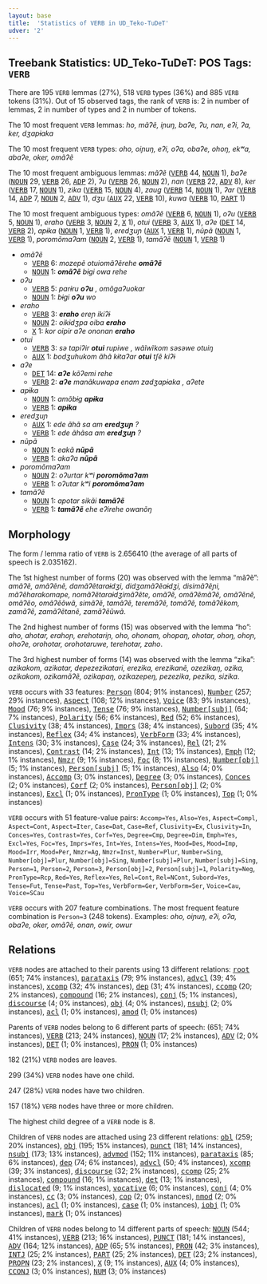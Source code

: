 ```yaml
---
layout: base
title:  'Statistics of VERB in UD_Teko-TuDeT'
udver: '2'
---
```


## Treebank Statistics: UD_Teko-TuDeT: POS Tags: `VERB`

There are 195 `VERB` lemmas (27%), 518 `VERB` types (36%) and 885 `VERB` tokens (31%).
Out of 15 observed tags, the rank of `VERB` is: 2 in number of lemmas, 2 in number of types and 2 in number of tokens.

The 10 most frequent `VERB` lemmas: <em>ho, mãʔẽ, iɲuŋ, baʔe, ʔu, nan, eʔi, ʔa, ker, dʒapɨaka</em>

The 10 most frequent `VERB` types:  <em>oho, oiɲuŋ, eʔi, oʔa, obaʔe, ohoŋ, ekʷa, abaʔe, oker, omãʔẽ</em>

The 10 most frequent ambiguous lemmas: <em>mãʔẽ</em> (<tt><a href="eme_tudet-pos-VERB.html">VERB</a></tt> 44, <tt><a href="eme_tudet-pos-NOUN.html">NOUN</a></tt> 1), <em>baʔe</em> (<tt><a href="eme_tudet-pos-NOUN.html">NOUN</a></tt> 29, <tt><a href="eme_tudet-pos-VERB.html">VERB</a></tt> 26, <tt><a href="eme_tudet-pos-ADP.html">ADP</a></tt> 2), <em>ʔu</em> (<tt><a href="eme_tudet-pos-VERB.html">VERB</a></tt> 26, <tt><a href="eme_tudet-pos-NOUN.html">NOUN</a></tt> 2), <em>nan</em> (<tt><a href="eme_tudet-pos-VERB.html">VERB</a></tt> 22, <tt><a href="eme_tudet-pos-ADV.html">ADV</a></tt> 8), <em>ker</em> (<tt><a href="eme_tudet-pos-VERB.html">VERB</a></tt> 17, <tt><a href="eme_tudet-pos-NOUN.html">NOUN</a></tt> 1), <em>zika</em> (<tt><a href="eme_tudet-pos-VERB.html">VERB</a></tt> 15, <tt><a href="eme_tudet-pos-NOUN.html">NOUN</a></tt> 4), <em>zaug</em> (<tt><a href="eme_tudet-pos-VERB.html">VERB</a></tt> 14, <tt><a href="eme_tudet-pos-NOUN.html">NOUN</a></tt> 1), <em>ʔar</em> (<tt><a href="eme_tudet-pos-VERB.html">VERB</a></tt> 14, <tt><a href="eme_tudet-pos-ADP.html">ADP</a></tt> 7, <tt><a href="eme_tudet-pos-NOUN.html">NOUN</a></tt> 2, <tt><a href="eme_tudet-pos-ADV.html">ADV</a></tt> 1), <em>dʒu</em> (<tt><a href="eme_tudet-pos-AUX.html">AUX</a></tt> 22, <tt><a href="eme_tudet-pos-VERB.html">VERB</a></tt> 10), <em>kuwa</em> (<tt><a href="eme_tudet-pos-VERB.html">VERB</a></tt> 10, <tt><a href="eme_tudet-pos-PART.html">PART</a></tt> 1)

The 10 most frequent ambiguous types:  <em>omãʔẽ</em> (<tt><a href="eme_tudet-pos-VERB.html">VERB</a></tt> 6, <tt><a href="eme_tudet-pos-NOUN.html">NOUN</a></tt> 1), <em>oʔu</em> (<tt><a href="eme_tudet-pos-VERB.html">VERB</a></tt> 5, <tt><a href="eme_tudet-pos-NOUN.html">NOUN</a></tt> 1), <em>eraho</em> (<tt><a href="eme_tudet-pos-VERB.html">VERB</a></tt> 3, <tt><a href="eme_tudet-pos-NOUN.html">NOUN</a></tt> 2, <tt><a href="eme_tudet-pos-X.html">X</a></tt> 1), <em>otui</em> (<tt><a href="eme_tudet-pos-VERB.html">VERB</a></tt> 3, <tt><a href="eme_tudet-pos-AUX.html">AUX</a></tt> 1), <em>aʔe</em> (<tt><a href="eme_tudet-pos-DET.html">DET</a></tt> 14, <tt><a href="eme_tudet-pos-VERB.html">VERB</a></tt> 2), <em>apɨka</em> (<tt><a href="eme_tudet-pos-NOUN.html">NOUN</a></tt> 1, <tt><a href="eme_tudet-pos-VERB.html">VERB</a></tt> 1), <em>eredʒuɲ</em> (<tt><a href="eme_tudet-pos-AUX.html">AUX</a></tt> 1, <tt><a href="eme_tudet-pos-VERB.html">VERB</a></tt> 1), <em>nũpã</em> (<tt><a href="eme_tudet-pos-NOUN.html">NOUN</a></tt> 1, <tt><a href="eme_tudet-pos-VERB.html">VERB</a></tt> 1), <em>poromõmaʔam</em> (<tt><a href="eme_tudet-pos-NOUN.html">NOUN</a></tt> 2, <tt><a href="eme_tudet-pos-VERB.html">VERB</a></tt> 1), <em>tamãʔẽ</em> (<tt><a href="eme_tudet-pos-NOUN.html">NOUN</a></tt> 1, <tt><a href="eme_tudet-pos-VERB.html">VERB</a></tt> 1)


* <em>omãʔẽ</em>
  * <tt><a href="eme_tudet-pos-VERB.html">VERB</a></tt> 6: <em>mozepẽ otuiomãʔẽrehe <b>omãʔẽ</b></em>
  * <tt><a href="eme_tudet-pos-NOUN.html">NOUN</a></tt> 1: <em><b>omãʔẽ</b> bɨgi owa rehe</em>
* <em>oʔu</em>
  * <tt><a href="eme_tudet-pos-VERB.html">VERB</a></tt> 5: <em>parɨru <b>oʔu</b> , omõgaʔuokar</em>
  * <tt><a href="eme_tudet-pos-NOUN.html">NOUN</a></tt> 1: <em>bɨgi <b>oʔu</b> wo</em>
* <em>eraho</em>
  * <tt><a href="eme_tudet-pos-VERB.html">VERB</a></tt> 3: <em><b>eraho</b> ereɲ ikiʔɨ</em>
  * <tt><a href="eme_tudet-pos-NOUN.html">NOUN</a></tt> 2: <em>oikɨdʒpa oiba <b>eraho</b></em>
  * <tt><a href="eme_tudet-pos-X.html">X</a></tt> 1: <em>kor oipir aʔe ononan <b>eraho</b></em>
* <em>otui</em>
  * <tt><a href="eme_tudet-pos-VERB.html">VERB</a></tt> 3: <em>sə tapiʔir <b>otui</b> rupiwe , wãĩwĩkom səsəwe otuiŋ</em>
  * <tt><a href="eme_tudet-pos-AUX.html">AUX</a></tt> 1: <em>bodʒuhukom ãhã kɨtaʔar <b>otui</b> tʃẽ kiʔɨ</em>
* <em>aʔe</em>
  * <tt><a href="eme_tudet-pos-DET.html">DET</a></tt> 14: <em><b>aʔe</b> kõʔemi rehe</em>
  * <tt><a href="eme_tudet-pos-VERB.html">VERB</a></tt> 2: <em><b>aʔe</b> manãkuwapa enam zadʒapɨaka , aʔete</em>
* <em>apɨka</em>
  * <tt><a href="eme_tudet-pos-NOUN.html">NOUN</a></tt> 1: <em>amõbɨg <b>apɨka</b></em>
  * <tt><a href="eme_tudet-pos-VERB.html">VERB</a></tt> 1: <em><b>apɨka</b></em>
* <em>eredʒuɲ</em>
  * <tt><a href="eme_tudet-pos-AUX.html">AUX</a></tt> 1: <em>ede ãhã sa am <b>eredʒuɲ</b> ?</em>
  * <tt><a href="eme_tudet-pos-VERB.html">VERB</a></tt> 1: <em>ede ãhãsa am <b>eredʒuɲ</b> ?</em>
* <em>nũpã</em>
  * <tt><a href="eme_tudet-pos-NOUN.html">NOUN</a></tt> 1: <em>eakã <b>nũpã</b></em>
  * <tt><a href="eme_tudet-pos-VERB.html">VERB</a></tt> 1: <em>akaʔa <b>nũpã</b></em>
* <em>poromõmaʔam</em>
  * <tt><a href="eme_tudet-pos-NOUN.html">NOUN</a></tt> 2: <em>oʔurtar kʷi <b>poromõmaʔam</b></em>
  * <tt><a href="eme_tudet-pos-VERB.html">VERB</a></tt> 1: <em>oʔutar kʷi <b>poromõmaʔam</b></em>
* <em>tamãʔẽ</em>
  * <tt><a href="eme_tudet-pos-NOUN.html">NOUN</a></tt> 1: <em>apotar sikãi <b>tamãʔẽ</b></em>
  * <tt><a href="eme_tudet-pos-VERB.html">VERB</a></tt> 1: <em><b>tamãʔẽ</b> ehe eʔirehe owanõŋ</em>

## Morphology

The form / lemma ratio of `VERB` is 2.656410 (the average of all parts of speech is 2.035162).

The 1st highest number of forms (20) was observed with the lemma “mãʔẽ”: <em>amãʔẽ, amãʔẽnẽ, damãʔẽtaraɨdʒi, didʒamãʔẽaɨdʒi, disimãʔẽɲi, mãʔẽharakomape, nomãʔẽtaraɨdʒimãʔẽte, omãʔẽ, omãʔẽmãʔẽ, omãʔẽnẽ, omãʔẽo, omãʔẽõwã, simãʔẽ, tamãʔẽ, teremãʔẽ, tomãʔẽ, tomãʔẽkom, zamãʔẽ, zamãʔẽtanẽ, zamãʔẽũwã</em>.

The 2nd highest number of forms (15) was observed with the lemma “ho”: <em>aho, ahotar, erahoɲ, erehotariɲ, oho, ohonam, ohopaŋ, ohotar, ohoŋ, ohoɲ, ohoʔe, orohotar, orohotaruwe, terehotar, zaho</em>.

The 3rd highest number of forms (14) was observed with the lemma “zika”: <em>azikakom, azikatar, depezezikatari, erezika, erezikanẽ, ozezikaŋ, ozika, ozikakom, ozikamãʔẽ, ozikapaŋ, ozikazepeŋ, pezezika, pezika, sizika</em>.

`VERB` occurs with 33 features: <tt><a href="eme_tudet-feat-Person.html">Person</a></tt> (804; 91% instances), <tt><a href="eme_tudet-feat-Number.html">Number</a></tt> (257; 29% instances), <tt><a href="eme_tudet-feat-Aspect.html">Aspect</a></tt> (108; 12% instances), <tt><a href="eme_tudet-feat-Voice.html">Voice</a></tt> (83; 9% instances), <tt><a href="eme_tudet-feat-Mood.html">Mood</a></tt> (76; 9% instances), <tt><a href="eme_tudet-feat-Tense.html">Tense</a></tt> (76; 9% instances), <tt><a href="eme_tudet-feat-Number-subj.html">Number[subj]</a></tt> (64; 7% instances), <tt><a href="eme_tudet-feat-Polarity.html">Polarity</a></tt> (56; 6% instances), <tt><a href="eme_tudet-feat-Red.html">Red</a></tt> (52; 6% instances), <tt><a href="eme_tudet-feat-Clusivity.html">Clusivity</a></tt> (38; 4% instances), <tt><a href="eme_tudet-feat-Imprs.html">Imprs</a></tt> (38; 4% instances), <tt><a href="eme_tudet-feat-Subord.html">Subord</a></tt> (35; 4% instances), <tt><a href="eme_tudet-feat-Reflex.html">Reflex</a></tt> (34; 4% instances), <tt><a href="eme_tudet-feat-VerbForm.html">VerbForm</a></tt> (33; 4% instances), <tt><a href="eme_tudet-feat-Intens.html">Intens</a></tt> (30; 3% instances), <tt><a href="eme_tudet-feat-Case.html">Case</a></tt> (24; 3% instances), <tt><a href="eme_tudet-feat-Rel.html">Rel</a></tt> (21; 2% instances), <tt><a href="eme_tudet-feat-Contrast.html">Contrast</a></tt> (14; 2% instances), <tt><a href="eme_tudet-feat-Int.html">Int</a></tt> (13; 1% instances), <tt><a href="eme_tudet-feat-Emph.html">Emph</a></tt> (12; 1% instances), <tt><a href="eme_tudet-feat-Nmzr.html">Nmzr</a></tt> (9; 1% instances), <tt><a href="eme_tudet-feat-Foc.html">Foc</a></tt> (8; 1% instances), <tt><a href="eme_tudet-feat-Number-obj.html">Number[obj]</a></tt> (5; 1% instances), <tt><a href="eme_tudet-feat-Person-subj.html">Person[subj]</a></tt> (5; 1% instances), <tt><a href="eme_tudet-feat-Also.html">Also</a></tt> (4; 0% instances), <tt><a href="eme_tudet-feat-Accomp.html">Accomp</a></tt> (3; 0% instances), <tt><a href="eme_tudet-feat-Degree.html">Degree</a></tt> (3; 0% instances), <tt><a href="eme_tudet-feat-Conces.html">Conces</a></tt> (2; 0% instances), <tt><a href="eme_tudet-feat-Corf.html">Corf</a></tt> (2; 0% instances), <tt><a href="eme_tudet-feat-Person-obj.html">Person[obj]</a></tt> (2; 0% instances), <tt><a href="eme_tudet-feat-Excl.html">Excl</a></tt> (1; 0% instances), <tt><a href="eme_tudet-feat-PronType.html">PronType</a></tt> (1; 0% instances), <tt><a href="eme_tudet-feat-Top.html">Top</a></tt> (1; 0% instances)

`VERB` occurs with 51 feature-value pairs: `Accomp=Yes`, `Also=Yes`, `Aspect=Compl`, `Aspect=Cont`, `Aspect=Iter`, `Case=Dat`, `Case=Ref`, `Clusivity=Ex`, `Clusivity=In`, `Conces=Yes`, `Contrast=Yes`, `Corf=Yes`, `Degree=Cmp`, `Degree=Dim`, `Emph=Yes`, `Excl=Yes`, `Foc=Yes`, `Imprs=Yes`, `Int=Yes`, `Intens=Yes`, `Mood=Des`, `Mood=Imp`, `Mood=Irr`, `Mood=Per`, `Nmzr=Ag`, `Nmzr=Inst`, `Number=Plur`, `Number=Sing`, `Number[obj]=Plur`, `Number[obj]=Sing`, `Number[subj]=Plur`, `Number[subj]=Sing`, `Person=1`, `Person=2`, `Person=3`, `Person[obj]=2`, `Person[subj]=1`, `Polarity=Neg`, `PronType=Rcp`, `Red=Yes`, `Reflex=Yes`, `Rel=Cont`, `Rel=NCont`, `Subord=Yes`, `Tense=Fut`, `Tense=Past`, `Top=Yes`, `VerbForm=Ger`, `VerbForm=Ser`, `Voice=Cau`, `Voice=SCau`

`VERB` occurs with 207 feature combinations.
The most frequent feature combination is `Person=3` (248 tokens).
Examples: <em>oho, oiɲuŋ, eʔi, oʔa, obaʔe, oker, omãʔẽ, onan, owir, owur</em>


## Relations

`VERB` nodes are attached to their parents using 13 different relations: <tt><a href="eme_tudet-dep-root.html">root</a></tt> (651; 74% instances), <tt><a href="eme_tudet-dep-parataxis.html">parataxis</a></tt> (79; 9% instances), <tt><a href="eme_tudet-dep-advcl.html">advcl</a></tt> (39; 4% instances), <tt><a href="eme_tudet-dep-xcomp.html">xcomp</a></tt> (32; 4% instances), <tt><a href="eme_tudet-dep-dep.html">dep</a></tt> (31; 4% instances), <tt><a href="eme_tudet-dep-ccomp.html">ccomp</a></tt> (20; 2% instances), <tt><a href="eme_tudet-dep-compound.html">compound</a></tt> (16; 2% instances), <tt><a href="eme_tudet-dep-conj.html">conj</a></tt> (5; 1% instances), <tt><a href="eme_tudet-dep-discourse.html">discourse</a></tt> (4; 0% instances), <tt><a href="eme_tudet-dep-obj.html">obj</a></tt> (4; 0% instances), <tt><a href="eme_tudet-dep-nsubj.html">nsubj</a></tt> (2; 0% instances), <tt><a href="eme_tudet-dep-acl.html">acl</a></tt> (1; 0% instances), <tt><a href="eme_tudet-dep-amod.html">amod</a></tt> (1; 0% instances)

Parents of `VERB` nodes belong to 6 different parts of speech:  (651; 74% instances), <tt><a href="eme_tudet-pos-VERB.html">VERB</a></tt> (213; 24% instances), <tt><a href="eme_tudet-pos-NOUN.html">NOUN</a></tt> (17; 2% instances), <tt><a href="eme_tudet-pos-ADV.html">ADV</a></tt> (2; 0% instances), <tt><a href="eme_tudet-pos-DET.html">DET</a></tt> (1; 0% instances), <tt><a href="eme_tudet-pos-PRON.html">PRON</a></tt> (1; 0% instances)

182 (21%) `VERB` nodes are leaves.

299 (34%) `VERB` nodes have one child.

247 (28%) `VERB` nodes have two children.

157 (18%) `VERB` nodes have three or more children.

The highest child degree of a `VERB` node is 8.

Children of `VERB` nodes are attached using 23 different relations: <tt><a href="eme_tudet-dep-obl.html">obl</a></tt> (259; 20% instances), <tt><a href="eme_tudet-dep-obj.html">obj</a></tt> (195; 15% instances), <tt><a href="eme_tudet-dep-punct.html">punct</a></tt> (181; 14% instances), <tt><a href="eme_tudet-dep-nsubj.html">nsubj</a></tt> (173; 13% instances), <tt><a href="eme_tudet-dep-advmod.html">advmod</a></tt> (152; 11% instances), <tt><a href="eme_tudet-dep-parataxis.html">parataxis</a></tt> (85; 6% instances), <tt><a href="eme_tudet-dep-dep.html">dep</a></tt> (74; 6% instances), <tt><a href="eme_tudet-dep-advcl.html">advcl</a></tt> (50; 4% instances), <tt><a href="eme_tudet-dep-xcomp.html">xcomp</a></tt> (39; 3% instances), <tt><a href="eme_tudet-dep-discourse.html">discourse</a></tt> (32; 2% instances), <tt><a href="eme_tudet-dep-ccomp.html">ccomp</a></tt> (25; 2% instances), <tt><a href="eme_tudet-dep-compound.html">compound</a></tt> (16; 1% instances), <tt><a href="eme_tudet-dep-det.html">det</a></tt> (13; 1% instances), <tt><a href="eme_tudet-dep-dislocated.html">dislocated</a></tt> (9; 1% instances), <tt><a href="eme_tudet-dep-vocative.html">vocative</a></tt> (6; 0% instances), <tt><a href="eme_tudet-dep-conj.html">conj</a></tt> (4; 0% instances), <tt><a href="eme_tudet-dep-cc.html">cc</a></tt> (3; 0% instances), <tt><a href="eme_tudet-dep-cop.html">cop</a></tt> (2; 0% instances), <tt><a href="eme_tudet-dep-nmod.html">nmod</a></tt> (2; 0% instances), <tt><a href="eme_tudet-dep-acl.html">acl</a></tt> (1; 0% instances), <tt><a href="eme_tudet-dep-case.html">case</a></tt> (1; 0% instances), <tt><a href="eme_tudet-dep-iobj.html">iobj</a></tt> (1; 0% instances), <tt><a href="eme_tudet-dep-mark.html">mark</a></tt> (1; 0% instances)

Children of `VERB` nodes belong to 14 different parts of speech: <tt><a href="eme_tudet-pos-NOUN.html">NOUN</a></tt> (544; 41% instances), <tt><a href="eme_tudet-pos-VERB.html">VERB</a></tt> (213; 16% instances), <tt><a href="eme_tudet-pos-PUNCT.html">PUNCT</a></tt> (181; 14% instances), <tt><a href="eme_tudet-pos-ADV.html">ADV</a></tt> (164; 12% instances), <tt><a href="eme_tudet-pos-ADP.html">ADP</a></tt> (65; 5% instances), <tt><a href="eme_tudet-pos-PRON.html">PRON</a></tt> (42; 3% instances), <tt><a href="eme_tudet-pos-INTJ.html">INTJ</a></tt> (25; 2% instances), <tt><a href="eme_tudet-pos-PART.html">PART</a></tt> (25; 2% instances), <tt><a href="eme_tudet-pos-DET.html">DET</a></tt> (23; 2% instances), <tt><a href="eme_tudet-pos-PROPN.html">PROPN</a></tt> (23; 2% instances), <tt><a href="eme_tudet-pos-X.html">X</a></tt> (9; 1% instances), <tt><a href="eme_tudet-pos-AUX.html">AUX</a></tt> (4; 0% instances), <tt><a href="eme_tudet-pos-CCONJ.html">CCONJ</a></tt> (3; 0% instances), <tt><a href="eme_tudet-pos-NUM.html">NUM</a></tt> (3; 0% instances)

